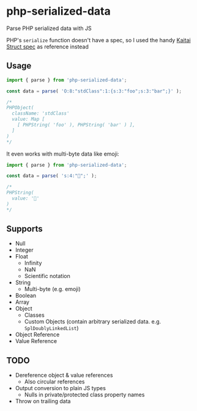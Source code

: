 # php-serialized-data

Parse PHP serialized data with JS

PHP's `serialize` function doesn't have a spec, so I used the handy [Kaitai Struct spec](https://formats.kaitai.io/php_serialized_value/index.html) as reference instead

## Usage

```js
import { parse } from 'php-serialized-data';

const data = parse( 'O:8:"stdClass":1:{s:3:"foo";s:3:"bar";}' );

/*
PHPObject(
  className: 'stdClass'
  value: Map [
    [ PHPString( 'foo' ), PHPString( 'bar' ) ],
  ]
)
*/
```

It even works with multi-byte data like emoji:

```js
import { parse } from 'php-serialized-data';

const data = parse( 's:4:"🐊";' );

/*
PHPString(
  value: '🐊'
)
*/
```

## Supports

- Null
- Integer
- Float
  - Infinity
  - NaN
  - Scientific notation
- String
  - Multi-byte (e.g. emoji)
- Boolean
- Array
- Object
  - Classes
  - Custom Objects (contain arbitrary serialized data. e.g. `SplDoublyLinkedList`)
- Object Reference
- Value Reference

## TODO

- Dereference object & value references
  - Also circular references
- Output conversion to plain JS types
  - Nulls in private/protected class property names
- Throw on trailing data
